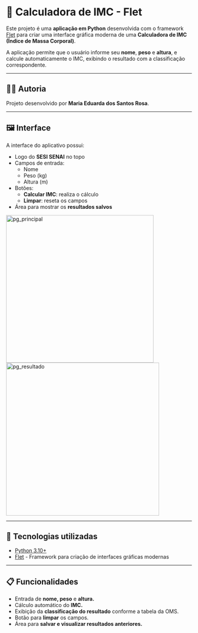 # 🧮 Calculadora de IMC - Flet

Este projeto é uma **aplicação em Python** desenvolvida com o framework [Flet](https://flet.dev/) para criar uma interface gráfica moderna de uma **Calculadora de IMC (Índice de Massa Corporal)**.  

A aplicação permite que o usuário informe seu **nome**, **peso** e **altura**, e calcule automaticamente o IMC, exibindo o resultado com a classificação correspondente.

---

## 👩‍💻 Autoria
Projeto desenvolvido por **Maria Eduarda dos Santos Rosa**.  

---

## 🖼 Interface
A interface do aplicativo possui:  
- Logo do **SESI SENAI** no topo  
- Campos de entrada:
  - Nome
  - Peso (kg)
  - Altura (m)
- Botões:
  - **Calcular IMC**: realiza o cálculo
  - **Limpar**: reseta os campos
- Área para mostrar os **resultados salvos**

<img src="https://github.com/user-attachments/assets/6c0bdd39-c55a-4400-86fd-2393ed073719" alt="pg_principal" width="400" />
<img width="415" alt="pg_resultado" src="https://github.com/user-attachments/assets/c28f92b2-fd92-4418-a3b2-2991007bdf61" />


---

## 🚀 Tecnologias utilizadas
- [Python 3.10+](https://www.python.org/)  
- [Flet](https://flet.dev/) - Framework para criação de interfaces gráficas modernas  

---

## 📋 Funcionalidades
- Entrada de **nome, peso** e **altura.**
- Cálculo automático do **IMC.**
- Exibição da **classificação do resultado** conforme a tabela da OMS.
- Botão para **limpar** os campos.
- Área para **salvar e visualizar resultados anteriores.**
